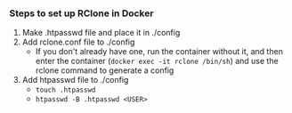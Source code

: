 ### Steps to set up RClone in Docker

1. Make .htpasswd file and place it in ./config
2. Add rclone.conf file to ./config
    - If you don't already have one, run the container without it, and then enter the container (`docker exec -it rclone /bin/sh`) and use the rclone command to generate a config
3. Add htpasswd file to ./config
    - `touch .htpasswd`
    - `htpasswd -B .htpasswd <USER>`